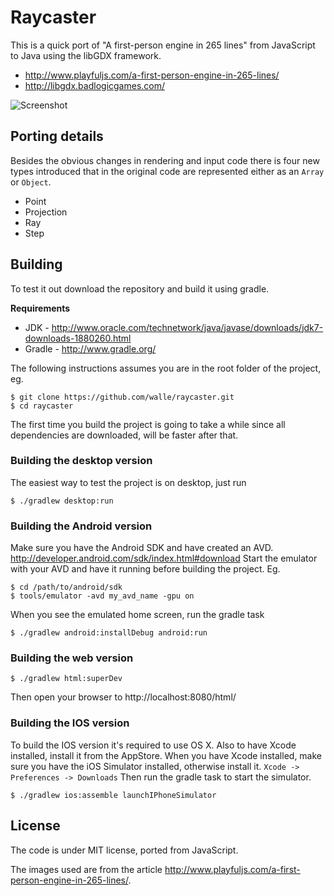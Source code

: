 # Raycaster

This is a quick port of "A first-person engine in 265 lines" from JavaScript to Java using the libGDX framework. 

* http://www.playfuljs.com/a-first-person-engine-in-265-lines/
* http://libgdx.badlogicgames.com/

![Screenshot](https://pbs.twimg.com/media/Bpde8qACMAEoo_F.png:large)

## Porting details

Besides the obvious changes in rendering and input code there is four new types introduced that in the original code are represented either as an `Array` or `Object`.

* Point
* Projection
* Ray
* Step

## Building

To test it out download the repository and build it using gradle.

**Requirements**

* JDK - http://www.oracle.com/technetwork/java/javase/downloads/jdk7-downloads-1880260.html
* Gradle - http://www.gradle.org/

The following instructions assumes you are in the root folder of the project, eg.

    $ git clone https://github.com/walle/raycaster.git
    $ cd raycaster

The first time you build the project is going to take a while since all dependencies are downloaded, will be faster after that.

### Building the desktop version

The easiest way to test the project is on desktop, just run

    $ ./gradlew desktop:run

### Building the Android version

Make sure you have the Android SDK and have created an AVD. http://developer.android.com/sdk/index.html#download
Start the emulator with your AVD and have it running before building the project. Eg.

    $ cd /path/to/android/sdk
    $ tools/emulator -avd my_avd_name -gpu on
    
When you see the emulated home screen, run the gradle task

    $ ./gradlew android:installDebug android:run

### Building the web version

    $ ./gradlew html:superDev
    
Then open your browser to http://localhost:8080/html/

### Building the IOS version

To build the IOS version it's required to use OS X. Also to have Xcode installed, install it from the AppStore.
When you have Xcode installed, make sure you have the iOS Simulator installed, otherwise install it. `Xcode -> Preferences -> Downloads`
Then run the gradle task to start the simulator.

    $ ./gradlew ios:assemble launchIPhoneSimulator

## License

The code is under MIT license, ported from JavaScript.

The images used are from the article http://www.playfuljs.com/a-first-person-engine-in-265-lines/.
